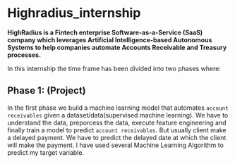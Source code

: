 # Highradius_internship

**HighRadius is a Fintech enterprise Software-as-a-Service (SaaS) company which leverages Artificial Intelligence-based Autonomous Systems to help companies automate Accounts Receivable and Treasury processes.**

In this internship the time frame has been divided into two phases where:
## Phase 1: (Project)
In the first phase we build a machine learning model that automates `account receivables` given a dataset/data(supervised machine learning). We have to understand the data, preporcess the data, execute feature engineering and finally train a model to predict `account receivables`.
But usually client make a delayed payment. We have to predict the delayed date at which the client will make the payment. 
I have used several Machine Learning Algorithm to predict my target variable.

